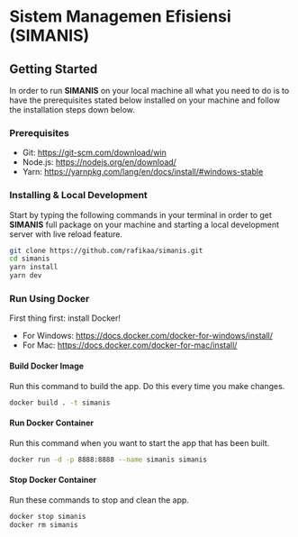 # Sistem Managemen Efisiensi (SIMANIS)

## Getting Started

In order to run **SIMANIS** on your local machine all what you need to do is to have the prerequisites stated below installed on your machine and follow the installation steps down below.

### Prerequisites
  - Git: https://git-scm.com/download/win
  - Node.js: https://nodejs.org/en/download/
  - Yarn: https://yarnpkg.com/lang/en/docs/install/#windows-stable

### Installing & Local Development

Start by typing the following commands in your terminal in order to get **SIMANIS** full package on your machine and starting a local development server with live reload feature.

```bash
git clone https://github.com/rafikaa/simanis.git
cd simanis
yarn install
yarn dev
```

### Run Using Docker

First thing first: install Docker!

- For Windows: https://docs.docker.com/docker-for-windows/install/
- For Mac: https://docs.docker.com/docker-for-mac/install/

#### Build Docker Image

Run this command to build the app. Do this every time you make changes.

```bash
docker build . -t simanis
```

#### Run Docker Container

Run this command when you want to start the app that has been built.

```bash
docker run -d -p 8888:8888 --name simanis simanis
```

#### Stop Docker Container

Run these commands to stop and clean the app.

```bash
docker stop simanis
docker rm simanis
```